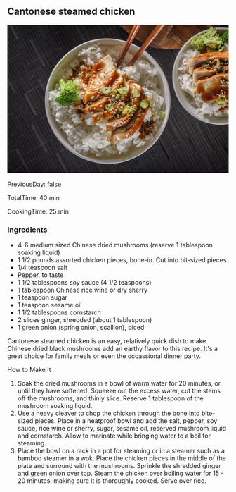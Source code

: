 [title]: #()

## Cantonese steamed chicken

[img]: #()

![](../docs/imgs/0015-chinese-steamed-chicken.webp)

[#url]:#()

[](https://www.thespruceeats.com/cantonese-steamed-chicken-694176)

[recipe-time]: #()

PreviousDay: false

TotalTime: 40 min

CookingTime: 25 min

[ingredients-content]: #()

### Ingredients 
   - 4-6 medium sized Chinese dried mushrooms (reserve 1 tablespoon soaking
   liquid)
   - 1 1/2 pounds assorted chicken pieces, bone-in. Cut into bit-sized pieces.
   - 1/4 teaspoon salt
   - Pepper, to taste
   - 1 1/2 tablespoons soy sauce (4 1/2 teaspoons)
   - 1 tablespoon Chinese rice wine or dry sherry
   - 1 teaspoon sugar
   - 1 teaspoon sesame oil
   - 1 1/2 tablespoons cornstarch
   - 2 slices ginger, shredded (about 1 tablespoon)
   - 1 green onion (spring onion, scallion), diced


[content]: #()

Cantonese steamed chicken is an easy, relatively quick dish to make.
Chinese dried black mushrooms add an earthy flavor to this recipe. It's a
great choice for family meals or even the occassional dinner party.

How to Make It

   1. Soak the dried mushrooms in a bowl of warm water for 20 minutes, or
   until they have softened. Squeeze out the excess water, cut the stems off
   the mushrooms, and thinly slice. Reserve 1 tablespoon of the mushroom
   soaking liquid.
   2. Use a heavy cleaver to chop the chicken through the bone into
   bite-sized pieces. Place in a heatproof bowl and add the salt, pepper, soy
   sauce, rice
   wine or sherry, sugar, sesame oil, reserved mushroom liquid and cornstarch.
   Allow to marinate while bringing water to a boil for steaming.
   1. Place the bowl on a rack in a pot for steaming or in a steamer such
   as a bamboo steamer in a wok. Place the chicken pieces in the middle of the
   plate and surround with the mushrooms. Sprinkle the shredded ginger and
   green onion over top. Steam the chicken over boiling water for 15 - 20
   minutes, making sure it is thoroughly cooked. Serve over rice.

